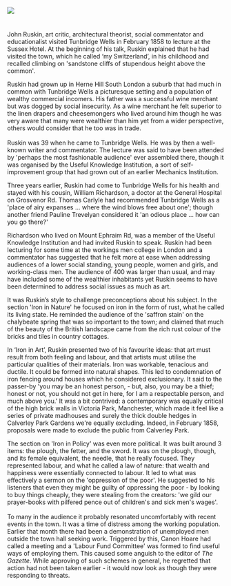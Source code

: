 <a href="https://www.kent-maps.online"><img src="https://kent-map.github.io/mdpress/juncture/ve-button.png"></a>
<param ve-config title="John Ruskin" author="Chris Jones" layout="vtl" banner="https://raw.githubusercontent.com/kent-map/images/main/banners/19c.jpg">

<param ve-entity eid="Q665489" aliases="Tunbridge Wells">

#

John Ruskin, art critic, architectural theorist, social commentator and educationalist visited Tunbridge Wells in February 1858 to lecture at the Sussex Hotel. At the beginning of his talk, Ruskin explained that he had visited the town, which he called ‘my Switzerland’, in his childhood and recalled climbing on 'sandstone cliffs of stupendous height above the common'.

Ruskin had grown up in Herne Hill South London a suburb that had much in common with Tunbridge Wells a picturesque setting and a population of wealthy commercial incomers. His father was a successful wine merchant but was dogged by social insecurity. As a wine merchant he felt superior to the linen drapers and cheesemongers who lived around him though he was very aware that many were wealthier than him yet from a wider perspective, others would consider that he too was in trade.
<br><br>
Ruskin was 39 when he came to Tunbridge Wells. He was by then a well-known writer and commentator. The lecture was said to have been attended by 'perhaps the most fashionable audience' ever assembled there, though it was organised by the Useful Knowledge Institution, a sort of self-improvement group that had grown out of an earlier Mechanics Institution.
<param ve-image url="https://upload.wikimedia.org/wikipedia/commons/7/78/John_Ruskin_self_portrait_1861.jpg" label="John Ruskin" attribution="Self Portrait, Public domain, via Wikimedia Commons">

Three years earlier, Ruskin had come to Tunbridge Wells for his health and stayed with his cousin, William Richardson, a doctor at the General Hospital on Grosvenor Rd. Thomas Carlyle had recommended Tunbridge Wells as a 'place of airy expanses ... where the wind blows free about one'; though another friend Pauline Trevelyan considered it 'an odious place ... how can you go there?'

Richardson who lived on Mount Ephraim Rd, was a member of the Useful Knowledge Institution and had invited Ruskin to speak. Ruskin had been lecturing for some time at the workings men college in London and a commentator has suggested that he felt more at ease when addressing audiences of a lower social standing, young people, women and girls, and working-class men. The audience of 400 was larger than usual, and may have included some of the wealthier inhabitants yet Ruskin seems to have been determined to address social issues as much as art.

It was Ruskin’s style to challenge preconceptions about his subject. In the section 'Iron in Nature' he focused on iron in the form of rust, what he called its living state. He reminded the audience of the 'saffron stain' on the chalybeate spring that was so important to the town; and claimed that much of the beauty of the British landscape came from the rich rust colour of the bricks and tiles in country cottages. 

In ‘Iron in Art’, Ruskin presented two of his favourite ideas: that art must result from both feeling and labour, and that artists must utilise the particular qualities of their materials. Iron was workable, tenacious and ductile. It could be formed into natural shapes. This led to condemnation of iron fencing around houses which he considered exclusionary. It said to the passer-by 'you may be an honest person, - but, also, you may be a thief; honest or not, you should not get in here, for I am a respectable person, and much above you.' It was a bit contrived: a contemporary was equally critical of the high brick walls in Victoria Park, Manchester, which made it feel like a series of private madhouses and surely the thick double hedges in Calverley Park Gardens we're equally excluding. Indeed, in February 1858, proposals were made to exclude the public from Calverley Park.

The section on 'Iron in Policy' was even more political. It was built around 3 items: the plough, the fetter, and the sword. It was on the plough, though, and its female equivalent, the needle, that he really focused. They represented labour, and what he called a law of nature: that wealth and happiness were essentially connected to labour. It led to what was effectively a sermon on the 'oppression of the poor'. He suggested to his listeners that even they might be guilty of oppressing the poor - by looking to buy things cheaply, they were stealing from the creators: 'we gild our prayer-books with pilfered pence out of children's and sick men's wages'.
<br><br>
To many in the audience it probably resonated uncomfortably with recent events in the town. It was a time of distress among the working population. Earlier that month there had been a demonstration of unemployed men outside the town hall seeking work. Triggered by this, Canon Hoare had called a meeting and a 'Labour Fund Committee' was formed to find useful ways of employing them. This caused some anguish to the editor of _The Gazette_. While approving of such schemes in general, he regretted that action had not been taken earlier - it would now look as though they were responding to threats.


